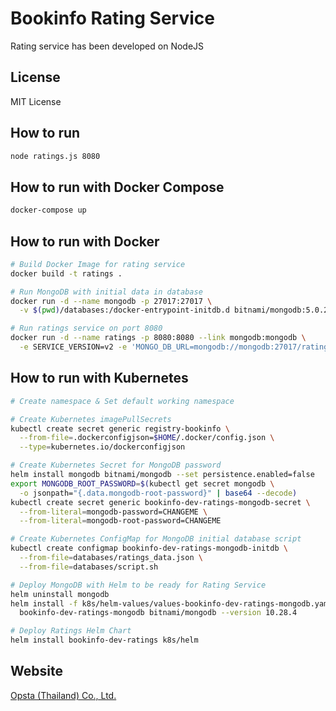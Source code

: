 # Bookinfo Rating Service

Rating service has been developed on NodeJS

## License

MIT License

## How to run

```bash
node ratings.js 8080
```

## How to run with Docker Compose

```bash
docker-compose up
```

## How to run with Docker

```bash
# Build Docker Image for rating service
docker build -t ratings .

# Run MongoDB with initial data in database
docker run -d --name mongodb -p 27017:27017 \
  -v $(pwd)/databases:/docker-entrypoint-initdb.d bitnami/mongodb:5.0.2-debian-10-r2

# Run ratings service on port 8080
docker run -d --name ratings -p 8080:8080 --link mongodb:mongodb \
  -e SERVICE_VERSION=v2 -e 'MONGO_DB_URL=mongodb://mongodb:27017/ratings' ratings
```

## How to run with Kubernetes

```bash
# Create namespace & Set default working namespace

# Create Kubernetes imagePullSecrets
kubectl create secret generic registry-bookinfo \
  --from-file=.dockerconfigjson=$HOME/.docker/config.json \
  --type=kubernetes.io/dockerconfigjson

# Create Kubernetes Secret for MongoDB password
helm install mongodb bitnami/mongodb --set persistence.enabled=false
export MONGODB_ROOT_PASSWORD=$(kubectl get secret mongodb \
  -o jsonpath="{.data.mongodb-root-password}" | base64 --decode)
kubectl create secret generic bookinfo-dev-ratings-mongodb-secret \
  --from-literal=mongodb-password=CHANGEME \
  --from-literal=mongodb-root-password=CHANGEME

# Create Kubernetes ConfigMap for MongoDB initial database script
kubectl create configmap bookinfo-dev-ratings-mongodb-initdb \
  --from-file=databases/ratings_data.json \
  --from-file=databases/script.sh

# Deploy MongoDB with Helm to be ready for Rating Service
helm uninstall mongodb
helm install -f k8s/helm-values/values-bookinfo-dev-ratings-mongodb.yaml \
  bookinfo-dev-ratings-mongodb bitnami/mongodb --version 10.28.4

# Deploy Ratings Helm Chart
helm install bookinfo-dev-ratings k8s/helm
```

## Website

[Opsta (Thailand) Co., Ltd.](https://www.opsta.co.th)
